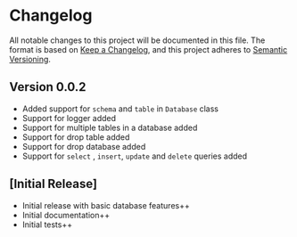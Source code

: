 # Changelog

All notable changes to this project will be documented in this file. The format is based on [Keep a Changelog](https://keepachangelog.com/en/1.0.0/), and this project adheres to [Semantic Versioning](https://semver.org/spec/v2.0.0.html).

## Version 0.0.2 

- Added support for `schema` and `table` in `Database` class
- Support for logger added
- Support for multiple tables in a database added
- Support for drop table added
- Support for drop database added
- Support for `select` , `insert`, `update` and `delete` queries added

## [Initial Release]

- Initial release with basic database features++
- Initial documentation++
- Initial tests++


